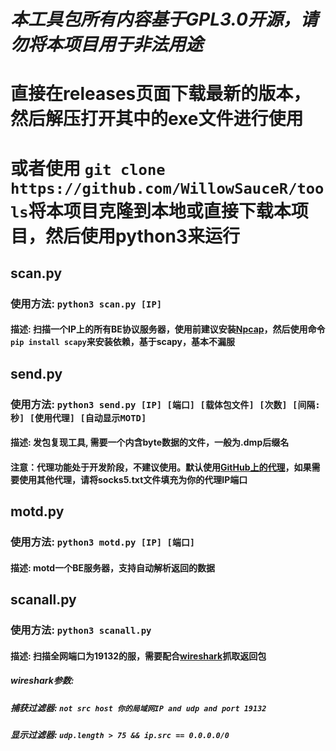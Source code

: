 # ***本工具包所有内容基于GPL3.0开源，请勿将本项目用于非法用途***

# 直接在releases页面下载最新的版本，然后解压打开其中的exe文件进行使用

# 或者使用 `git clone https://github.com/WillowSauceR/tools`将本项目克隆到本地或直接下载本项目，然后使用python3来运行

## scan.py

### 使用方法: `python3 scan.py [IP]`

#### 描述: 扫描一个IP上的所有BE协议服务器，使用前建议安装[Npcap](https://npcap.com/dist/npcap-1.60.exe)，然后使用命令 `pip install scapy`来安装依赖，基于scapy，基本不漏服

## send.py

### 使用方法: `python3 send.py [IP] [端口] [载体包文件] [次数] [间隔:秒] [使用代理] [自动显示MOTD]`

#### 描述: 发包复现工具, 需要一个内含byte数据的文件，一般为.dmp后缀名

#### 注意：代理功能处于开发阶段，不建议使用。默认使用[GitHub上的代理](https://github.com/ShiftyTR/Proxy-List)，如果需要使用其他代理，请将socks5.txt文件填充为你的代理IP端口

## motd.py

### 使用方法: `python3 motd.py [IP] [端口]`

#### 描述: motd一个BE服务器，支持自动解析返回的数据

## scanall.py

### 使用方法: `python3 scanall.py`

#### 描述: 扫描全网端口为19132的服，需要配合[wireshark](https://mirrors.tuna.tsinghua.edu.cn/wireshark/win64/Wireshark-win64-3.6.2.exe)抓取返回包

##### wireshark参数:

##### 捕获过滤器: `not src host 你的局域网IP and udp and port 19132`

##### 显示过滤器: `udp.length > 75 && ip.src == 0.0.0.0/0`
